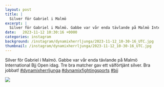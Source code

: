 ```yaml
---
layout: post
title: |
  Silver för Gabriel i Malmö
excerpt: |
  Silver för Gabriel i Malmö. Gabbe var vår enda tävlande på Malmö International Bjj Open idag. Tre bra matcher gav ett välförtjänt silver. Bra jobbat!   
date:   2023-11-12 10:30:16 +0000
categories: instagram
background: /instagram/dynamixherrljunga/2023-11-12_10-30-16_UTC.jpg
thumbnail: /instagram/dynamixherrljunga/2023-11-12_10-30-16_UTC.jpg
---
```

Silver för Gabriel i Malmö. Gabbe var vår enda tävlande på Malmö International Bjj Open idag. Tre bra matcher gav ett välförtjänt silver. Bra jobbat! [#dynamixherrljunga](https://www.instagram.com/explore/tags/dynamixherrljunga/) [#dynamixfightingsports](https://www.instagram.com/explore/tags/dynamixfightingsports/) [#bjj](https://www.instagram.com/explore/tags/bjj/)



<img src='/www-dynamix-herrljunga/instagram/dynamixherrljunga/2023-11-12_10-30-16_UTC.jpg' class='img-fluid' />
